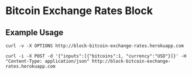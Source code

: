 # Bitcoin Exchange Rates Block

## Example Usage

	curl -v -X OPTIONS http://block-bitcoin-exchange-rates.herokuapp.com
	
	curl -i -X POST -d '{"inputs":[{"bitcoins":1, "currency":"USD"}]}' -H "Content-Type: application/json" http://block-bitcoin-exchange-rates.herokuapp.com